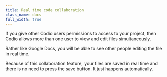 ```yaml
---
title: Real time code collaboration
class_name: docs
full_width: true
---
```


If you give other Codio users permissions to access to your project, then Codio allows more than one user to view and edit files simultaneously. 

Rather like Google Docs, you will be able to see other people editing the file in real time.

Because of this collaboration feature, your files are saved in real time and there is no need to press the save button. It just happens automatically.

